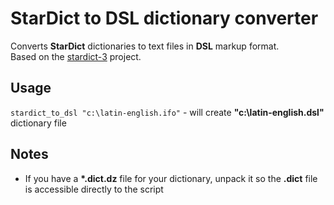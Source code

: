 # StarDict to DSL dictionary converter

Converts **StarDict** dictionaries to text files in **DSL** markup format.  
Based on the [stardict-3](https://github.com/huzheng001/stardict-3) project.

## Usage
`stardict_to_dsl "c:\latin-english.ifo"` - will create **"c:\latin-english.dsl"** dictionary file

## Notes
- If you have a **\*.dict.dz** file for your dictionary, unpack it so the **.dict** file is accessible directly to the script
